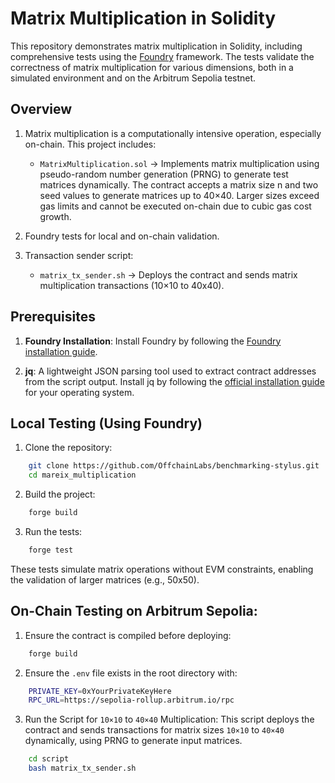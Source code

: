 # Matrix Multiplication in Solidity

This repository demonstrates matrix multiplication in Solidity, including comprehensive tests using the [Foundry](https://book.getfoundry.sh/)  framework. The tests validate the correctness of matrix multiplication for various dimensions, both in a simulated environment and on the Arbitrum Sepolia testnet.


## Overview

1. Matrix multiplication is a computationally intensive operation, especially on-chain. This project includes:

    - `MatrixMultiplication.sol` →  Implements matrix multiplication using pseudo-random number generation (PRNG) to generate test matrices dynamically. The contract accepts a matrix size n and two seed values to generate matrices up to 40×40. Larger sizes exceed gas limits and cannot be executed on-chain due to cubic gas cost growth.

2. Foundry tests for local and on-chain validation.

3. Transaction sender script:
    - `matrix_tx_sender.sh` → Deploys the contract and sends matrix multiplication transactions (10×10 to 40x40).

## Prerequisites

1. **Foundry Installation**: Install Foundry by following the [Foundry installation guide](https://book.getfoundry.sh/getting-started/installation.html).

2. **jq**: A lightweight JSON parsing tool used to extract contract addresses from the script output. Install jq by following the [official installation guide](https://jqlang.org/download/) for your operating system.

## Local Testing (Using Foundry)

1. Clone the repository:

```bash
    git clone https://github.com/OffchainLabs/benchmarking-stylus.git
    cd mareix_multiplication
```
2. Build the project:

```bash
    forge build
```

3. Run the tests:

```bash
    forge test
```
These tests simulate matrix operations without EVM constraints, enabling the validation of larger matrices (e.g., 50x50).

## On-Chain Testing on Arbitrum Sepolia:

1. Ensure the contract is compiled before deploying:

```bash
    forge build
```

2. Ensure the `.env` file exists in the root directory with:

```bash
    PRIVATE_KEY=0xYourPrivateKeyHere
    RPC_URL=https://sepolia-rollup.arbitrum.io/rpc
```

3. Run the Script for `10×10` to `40×40` Multiplication: This script deploys the contract and sends transactions for matrix sizes `10×10` to `40×40` dynamically, using PRNG to generate input matrices.

```bash
    cd script
    bash matrix_tx_sender.sh
```
